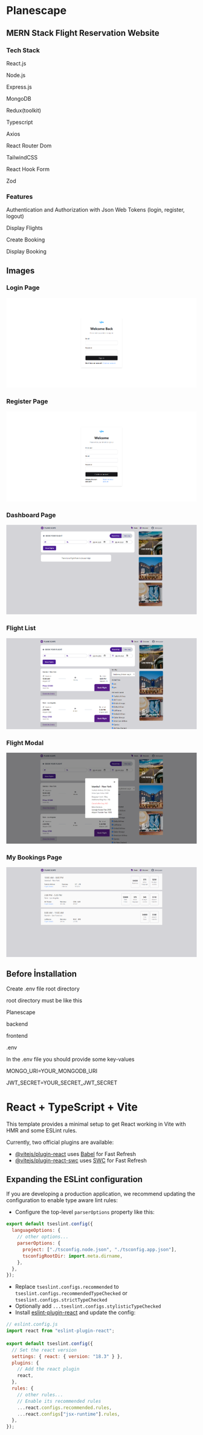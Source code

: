 # Planescape

## MERN Stack Flight Reservation Website

### Tech Stack

React.js

Node.js

Express.js

MongoDB

Redux(toolkit)

Typescript

Axios

React Router Dom

TailwindCSS

React Hook Form

Zod

### Features

Authentication and Authorization with Json Web Tokens (login, register, logout)

Display Flights

Create Booking

Display Booking

## Images

### Login Page
![Login Page](frontend/public/login.png)

### Register Page
![Register Page](frontend/public/register.png)

### Dashboard Page
![Dashboard Page](frontend/public/dashboard.png)

### Flight List
![Flight List](frontend/public/flights.png)

### Flight Modal
![Flight Modal](frontend/public/flight-modal.png)

### My Bookings Page
![My Bookings Page](frontend/public/my-boards.png)

## Before İnstallation

Create .env file root directory

root directory must be like this

Planescape

  backend

  frontend

  .env



In the .env file you should provide some key-values


MONGO_URI=YOUR_MONGODB_URI

JWT_SECRET=YOUR_SECRET_JWT_SECRET

# React + TypeScript + Vite

This template provides a minimal setup to get React working in Vite with HMR and some ESLint rules.

Currently, two official plugins are available:

- [@vitejs/plugin-react](https://github.com/vitejs/vite-plugin-react/blob/main/packages/plugin-react/README.md) uses [Babel](https://babeljs.io/) for Fast Refresh
- [@vitejs/plugin-react-swc](https://github.com/vitejs/vite-plugin-react-swc) uses [SWC](https://swc.rs/) for Fast Refresh

## Expanding the ESLint configuration

If you are developing a production application, we recommend updating the configuration to enable type aware lint rules:

- Configure the top-level `parserOptions` property like this:

```js
export default tseslint.config({
  languageOptions: {
    // other options...
    parserOptions: {
      project: ["./tsconfig.node.json", "./tsconfig.app.json"],
      tsconfigRootDir: import.meta.dirname,
    },
  },
});
```

- Replace `tseslint.configs.recommended` to `tseslint.configs.recommendedTypeChecked` or `tseslint.configs.strictTypeChecked`
- Optionally add `...tseslint.configs.stylisticTypeChecked`
- Install [eslint-plugin-react](https://github.com/jsx-eslint/eslint-plugin-react) and update the config:

```js
// eslint.config.js
import react from "eslint-plugin-react";

export default tseslint.config({
  // Set the react version
  settings: { react: { version: "18.3" } },
  plugins: {
    // Add the react plugin
    react,
  },
  rules: {
    // other rules...
    // Enable its recommended rules
    ...react.configs.recommended.rules,
    ...react.configs["jsx-runtime"].rules,
  },
});
```
